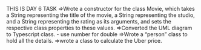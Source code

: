 THIS IS DAY 6 TASK
=>Wrote a constructor for the class Movie, which takes a String representing the title of the movie, 
a String representing the studio, and a String representing the rating as its arguments, and sets the 
respective class properties to these values.
=>Converted the UML diagram to Typescript class. - use number for double
=>Wrote a “person” class to hold all the details.
=>wrote a class to calculate the Uber price.
